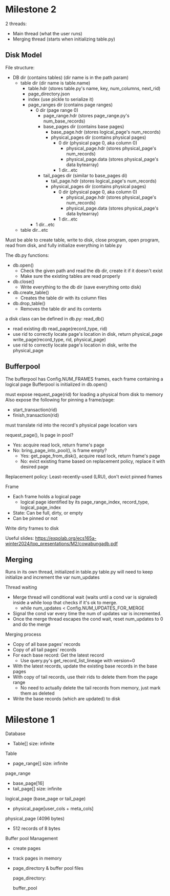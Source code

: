 


# Milestone 2

2 threads:
- Main thread (what the user runs)
- Merging thread (starts when initializing table.py)

## Disk Model
File structure:
- DB dir (contains tables) (dir name is in the path param)
    - table dir (dir name is table.name)
        - table.hdr (stores table.py's name, key, num_columns, next_rid)
        - page_directory.json
        - index (use pickle to serialize it)
        - page_ranges dir (contains page ranges)
            - 0 dir (page range 0)
                - page_range.hdr (stores page_range.py's num_base_records)
                - base_pages dir (contains base pages)
                    - base_page.hdr (stores logical_page's num_records)
                    - physical_pages dir (contains physical pages)
                        - 0 dir (physical page 0, aka column 0)
                            - physical_page.hdr (stores physical_page's num_records)
                            - physical_page.data (stores physical_page's data bytearray)
                        - 1 dir...etc
                - tail_pages dir (similar to base_pages di)
                    - tail_page.hdr (stores logical_page's num_records)
                    - physical_pages dir (contains physical pages)
                        - 0 dir (physical page 0, aka column 0)
                            - physical_page.hdr (stores physical_page's num_records)
                            - physical_page.data (stores physical_page's data bytearray)
                        - 1 dir...etc
            - 1 dir...etc
    - table dir...etc

Must be able to create table, write to disk, close program, open program, read from disk, and fully initialize everything in table.py

The db.py functions:
- db.open()
    - Check the given path and read the db dir, create it if it doesn't exist
    - Make sure the existing tables are read properly
- db.close()
    - Write everything to the db dir (save everything onto disk)
- db.create_table()
    - Creates the table dir with its column files
- db.drop_table()
    - Removes the table dir and its contents

<!-- Column file
- contains a list of physical pages
    - each physical page is 4096 KB, with its position defined by disk_page_index
    - you can read/write a physical page by using disk_page_index
        - use a dictionary to map rid to disk_page_index
    - remember there are 16 physical pages per page range
    -   write the 16 physical pages every time a page range is created -->

a disk class can be defined in db.py:
read_db()
- read existing db
read_page(record_type, rid)
- use rid to correctly locate page's location in disk, return physical_page
write_page(record_type, rid, physical_page)
- use rid to correctly locate page's location in disk, write the physical_page


## Bufferpool
The bufferpool has Config.NUM_FRAMES frames, each frame containing a logical page
Bufferpool is initialized in db.open()

<!-- bufferpool.py called by table.py's read/write functions to manage data between memory and disk -->

must expose request_page(rid) for loading a physical from disk to memory
Also expose the following for pinning a frame/page:
- start_transaction(rid)
- finish_transaction(rid)

must translate rid into the record's physical page location vars

request_page(), Is page in pool?
- Yes: acquire read lock, return frame's page
- No: bring_page_into_pool(), is frame empty?
    - Yes: get_page_from_disk(), acquire read lock, return frame's page
    - No: evict existing frame based on replacement policy, replace it with desired page

Replacement policy: Least-recently-used (LRU), don't evict pinned frames

Frame
- Each frame holds a logical page
    - logical page identified by its page_range_index, record_type, logical_page_index
- State: Can be full, dirty, or empty
- Can be pinned or not

Write dirty frames to disk

Useful slides: https://expolab.org/ecs165a-winter2024/top_presentations/M2/cowabungadb.pdf


## Merging
Runs in its own thread, initialized in table.py
table.py will need to keep initialize and increment the var num_updates

Thread waiting
- Merge thread will conditional wait (waits until a cond var is signaled) inside a while loop that checks if it's ok to merge.
    - while num_updates < Config.NUM_UPDATES_FOR_MERGE
- Signal the cond var every time the num of updates var is incremented.
- Once the merge thread escapes the cond wait, reset num_updates to 0 and do the merge

Merging process
- Copy of all base pages' records
- Copy of all tail pages' records
- For each base record: Get the latest record
    - Use query.py's get_record_list_lineage with version=0
- With the latest records, update the existing base records in the base pages
- With copy of tail records, use their rids to delete them from the page range
    - No need to actually delete the tail records from memory, just mark them as deleted
- Write the base records (which are updated) to disk








# Milestone 1

Database
- Table[] size: infinite

Table
- page_range[] size: infinite

page_range
- base_page[16]
- tail_page[] size: infinite

logical_page (base_page or tail_page)
- physical_page[user_cols + meta_cols]

physical_page (4096 bytes)
- 512 records of 8 bytes

Buffer pool Management
- create pages 
- track pages in memory

- page_directory & buffer pool files 

    page_directory: 

    buffer_pool

